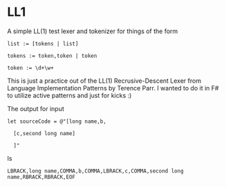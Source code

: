 LL1
===

A simple LL(1) test lexer and tokenizer for things of the form

```
list := [tokens | list]

tokens := token,token | token

token := \d+\w+
```

This is just a practice out of the LL(1) Recrusive-Descent Lexer from Language Implementation Patterns by Terence Parr.  I wanted to do it in F# to utilize active patterns and just for kicks :)

The output for input

```
let sourceCode = @"[long name,b, 

  [c,second long name]
  
  ]"
```

Is

```
LBRACK,long name,COMMA,b,COMMA,LBRACK,c,COMMA,second long name,RBRACK,RBRACK,EOF
```